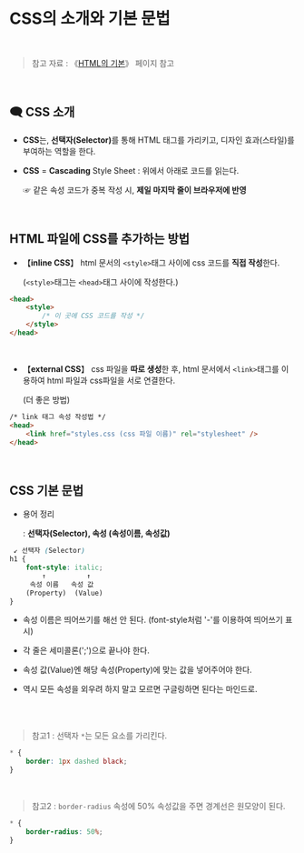 # CSS의 소개와 기본 문법

<br/>

>  참고 자료 : 《<a href="https://github.com/SangYoonLee1231/TIL/blob/main/HTML%20%26%20CSS/html_basic_concept.md">HTML의 기본</a>》 페이지 참고

<br/>

## 🗨 CSS 소개

* <strong>CSS</strong>는, <strong>선택자(Selector)</strong>를 통해 HTML 태그를 가리키고, 디자인 효과(스타일)를 부여하는 역할을 한다.

* <strong>CSS</strong> = <strong>Cascading</strong> Style Sheet : 위에서 아래로 코드를 읽는다.  

  ☞ 같은 속성 코드가 중복 작성 시, <strong>제일 마지막 줄이 브라우저에 반영</strong>

<br/>

## HTML 파일에 CSS를 추가하는 방법

*  【<strong>inline CSS</strong>】 html 문서의 <code>\<style></code>태그 사이에 css 코드를 <strong>직접 작성</strong>한다.  

   (<code>\<style></code>태그는 <code>\<head></code>태그 사이에 작성한다.)

```html
<head>
    <style>
        /* 이 곳에 CSS 코드를 작성 */
    </style>
</head>
```

<br/>

*  【<strong>external CSS</strong>】 css 파일을 <strong>따로 생성</strong>한 후, html 문서에서 <code>\<link></code>태그를 이용하여 html 파일과 css파일을 서로 연결한다.  

   (더 좋은 방법)

```html
/* link 태그 속성 작성법 */
<head>
    <link href="styles.css (css 파일 이름)" rel="stylesheet" />
</head>
```

<br/>

## CSS 기본 문법

* 용어 정리  

    : <strong>선택자(Selector), 속성 (속성이름, 속성값)</strong>

```css
 ↙ 선택자 (Selector)
h1 {
    font-style: italic;
        ↑          ↑
     속성 이름   속성 값
    (Property)  (Value)
}
```

* 속성 이름은 띄어쓰기를 해선 안 된다. (font-style처럼 '-'를 이용하여 띄어쓰기 표시)

* 각 줄은 세미콜론(';')으로 끝나야 한다.

* 속성 값(Value)엔 해당 속성(Property)에 맞는 값을 넣어주어야 한다.

* 역시 모든 속성을 외우려 하지 말고 모르면 구글링하면 된다는 마인드로.

<br/>
<br/>

> 참고1 : 선택자 <code>*</code>는 모든 요소를 가리킨다.
```css
* {
    border: 1px dashed black;
}
```

<br/>

> 참고2 : <code>border-radius</code> 속성에 50% 속성값을 주면 경계선은 원모양이 된다.
```css
* {
    border-radius: 50%;
}
```